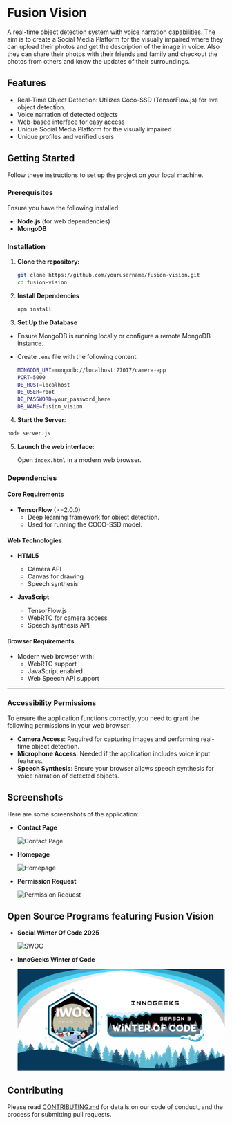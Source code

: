 # Fusion Vision

A real-time object detection system with voice narration capabilities. The aim is to create a Social Media Platform for the visually impaired where they can upload their photos and get the description of the image in voice. Also they can share their photos with their friends and family and checkout the photos from others and know the updates of their surroundings.


## Features

- Real-Time Object Detection: Utilizes Coco-SSD (TensorFlow.js) for live object detection.
- Voice narration of detected objects
- Web-based interface for easy access
- Unique Social Media Platform for the visually impaired
- Unique profiles and verified users


## Getting Started

Follow these instructions to set up the project on your local machine.

### Prerequisites

Ensure you have the following installed:

- **Node.js** (for web dependencies)
- **MongoDB**

### Installation

1. **Clone the repository:**
   ```bash
   git clone https://github.com/yourusername/fusion-vision.git
   cd fusion-vision
   ```

2. **Install Dependencies**

   ```bash
   npm install
   ```

3. **Set Up the Database**

- Ensure MongoDB is running locally or configure a remote MongoDB instance.
- Create `.env` file with the following content:

  ```bash
  MONGODB_URI=mongodb://localhost:27017/camera-app
  PORT=5000
  DB_HOST=localhost
  DB_USER=root
  DB_PASSWORD=your_password_here
  DB_NAME=fusion_vision
  ```

4. **Start the Server**:

```bash
node server.js
```

5. **Launch the web interface:**

   Open `index.html` in a modern web browser.

### Dependencies

#### Core Requirements

- **TensorFlow** (>=2.0.0)
  - Deep learning framework for object detection.
  - Used for running the COCO-SSD model.


#### Web Technologies

- **HTML5**
  - Camera API
  - Canvas for drawing
  - Speech synthesis

- **JavaScript**
  - TensorFlow.js
  - WebRTC for camera access
  - Speech synthesis API

#### Browser Requirements

- Modern web browser with:
  - WebRTC support
  - JavaScript enabled
  - Web Speech API support

---
### Accessibility Permissions

To ensure the application functions correctly, you need to grant the following permissions in your web browser:

- **Camera Access**: Required for capturing images and performing real-time object detection.
- **Microphone Access**: Needed if the application includes voice input features.
- **Speech Synthesis**: Ensure your browser allows speech synthesis for voice narration of detected objects.

## Screenshots

Here are some screenshots of the application:

- **Contact Page**
  
  ![Contact Page](contact.jpg)

- **Homepage**

  ![Homepage](homepage.jpg)

- **Permission Request**

  ![Permission Request](permission.jpg)



## Open Source Programs featuring Fusion Vision

- **Social Winter Of Code 2025**

  ![SWOC](swoc.jpg)

- **InnoGeeks Winter of Code**

  ![IWOC](iwoc.png)

## Contributing

Please read [CONTRIBUTING.md](CONTRIBUTING.md) for details on our code of conduct, and the process for submitting pull requests.



